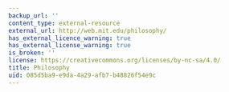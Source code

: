 ```yaml
---
backup_url: ''
content_type: external-resource
external_url: http://web.mit.edu/philosophy/
has_external_licence_warning: true
has_external_license_warning: true
is_broken: ''
license: https://creativecommons.org/licenses/by-nc-sa/4.0/
title: Philosophy
uid: 085d5ba9-e9da-4a29-afb7-b48826f54e9c
---
```

